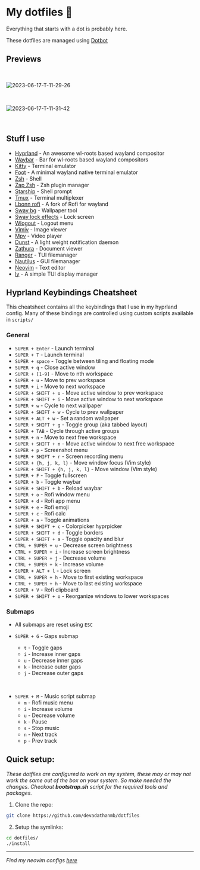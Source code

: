 # My dotfiles 🖤

Everything that starts with a dot is probably here.

These dotfiles are managed using [Dotbot](https://github.com/anishathalye/dotbot)

## Previews

<br>

![2023-06-17-T-11-29-26](https://github.com/devadathanmb/dotfiles/assets/84301852/8716a640-74e7-4134-9fca-92ca9da75d6d)

<br>

![2023-06-17-T-11-31-42](https://github.com/devadathanmb/dotfiles/assets/84301852/3d708053-3ee0-4c86-b76e-641a2ee02fca)

<br>


## Stuff I use

- [Hyprland](https://hyprland.org/) - An awesome wl-roots based wayland compositor
- [Waybar](https://github.com/Alexays/Waybar) - Bar for wl-roots based wayland compositors
- [Kitty](https://sw.kovidgoyal.net/kitty/) - Terminal emulator
- [Foot](https://codeberg.org/dnkl/foot) - A minimal wayland native terminal emulator
- [Zsh](https://www.zsh.org/) - Shell
- [Zap Zsh](https://github.com/zap-zsh/zap) - Zsh plugin manager
- [Starship](https://starship.rs/) - Shell prompt
- [Tmux](https://github.com/tmux/tmux) - Terminal multiplexer
- [Lbonn rofi](https://github.com/lbonn/rofi) - A fork of Rofi for wayland
- [Sway bg](https://github.com/swaywm/swaybg) - Wallpaper tool
- [Sway lock effects](https://github.com/mortie/swaylock-effects) - Lock screen
- [Wlogout](https://github.com/ArtsyMacaw/wlogout) - Logout menu
- [Vimiv](https://github.com/karlch/vimiv) - Image viewer
- [Mpv](https://github.com/mpv-player/mpv) - Video player
- [Dunst](https://github.com/dunst-project/dunst) - A light weight notification daemon
- [Zathura](https://github.com/pwmt/zathura) - Document viewer
- [Ranger](https://github.com/ranger/ranger) - TUI filemanager
- [Nautilus](https://gitlab.gnome.org/GNOME/nautilus) - GUI filemanager
- [Neovim](https://github.com/neovim/neovim) - Text editor
- [ly](https://github.com/fairyglade/ly) - A simple TUI display manager

## Hyprland Keybindings Cheatsheet

This cheatsheet contains all the keybindings that I use in my hyprland config. Many of these bindings are controlled using custom scripts available in `scripts/`

### General

- `SUPER + Enter` - Launch terminal
- `SUPER + T` - Launch terminal
- `SUPER + space` - Toggle between tiling and floating mode
- `SUPER + q` - Close active window
- `SUPER + [1-9]` - Move to nth workspace
- `SUPER + u` - Move to prev workspace
- `SUPER + i` - Move to next workspace
- `SUPER + SHIFT + u` - Move active window to prev workspace
- `SUPER + SHIFT + i` - Move active window to next workspace
- `SUPER + w` - Cycle to next wallpaper
- `SUPER + SHIFT + w` - Cycle to prev wallpaper
- `SUPER + ALT + w` - Set a random wallpaper
- `SUPER + SHIFT + g` - Toggle group (aka tabbed layout)
- `SUPER + TAB` - Cycle through active groups
- `SUPER + n` - Move to next free workspace
- `SUPER + SHIFT + n` - Move active window to next free workspace
- `SUPER + p` - Screenshot menu
- `SUPER + SHIFT + r` - Screen recording menu
- `SUPER + {h, j, k, l}` - Move window focus (Vim style) 
- `SUPER + SHIFT + {h, j, k, l}` - Move window (Vim style) 
- `SUPER + F` - Toggle fullscreen
- `SUPER + b` - Toggle waybar
- `SUPER + SHIFT + b` - Reload waybar
- `SUPER + o` - Rofi window menu
- `SUPER + d` - Rofi app menu
- `SUPER + e` - Rofi emoji
- `SUPER + c` - Rofi calc
- `SUPER + a` - Toggle animations
- `SUPER + SHIFT + c` - Colorpicker hyprpicker
- `SUPER + SHIFT + d` - Toggle borders
- `SUPER + SHIFT + a` - Toggle opacity and blur
- `CTRL + SUPER + u` - Decrease screen brightness
- `CTRL + SUPER + i` - Increase screen brightness
- `CTRL + SUPER + j` - Decrease volume
- `CTRL + SUPER + k` - Increase volume
- `SUPER + ALT + l` - Lock screen
- `CTRL + SUPER + h` - Move to first existing workspace
- `CTRL + SUPER + h` - Move to last existing workspace
- `SUPER + V` - Rofi clipboard 
- `SUPER + SHIFT + o` - Reorganize windows to lower workspaces

### Submaps

- All submaps are reset using `ESC`

- `SUPER + G` - Gaps submap
  - `t` - Toggle gaps 
  - `i` - Increase inner gaps 
  - `u` - Decrease inner gaps 
  - `k` - Increase outer gaps 
  - `j` - Decrease outer gaps 

<br> 

- `SUPER + M` - Music script submap
  - `m` - Rofi music menu
  - `i` - Increase volume 
  - `u` - Decrease volume
  - `k` - Pause
  - `s` - Stop music
  - `n` - Next track
  - `p` - Prev track


## Quick setup:

_These dotfiles are configured to work on my system, these may or may not work the same out of the box on your system. So make needed the changes. Checkout **bootstrap.sh** script for the required tools and packages._
<br>

1. Clone the repo:

```bash
git clone https://github.com/devadathanmb/dotfiles
```

2. Setup the symlinks:

```bash
cd dotfiles/
./install
```

---

_Find my neovim configs [here](https://github.com/devadathanmb/entevim)_

